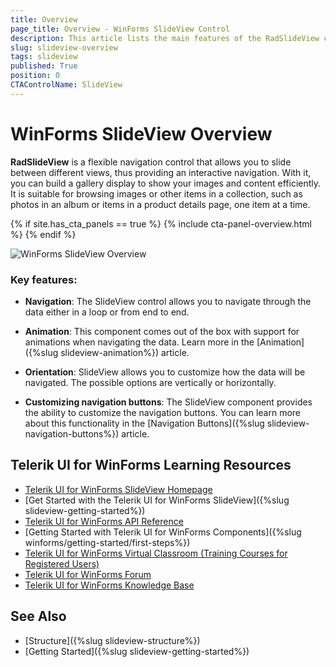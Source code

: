 ```yaml
---
title: Overview
page_title: Overview - WinForms SlideView Control
description: This article lists the main features of the RadSlideView control.
slug: slideview-overview
tags: slideview
published: True
position: 0
CTAControlName: SlideView
---
```


# WinForms SlideView Overview

__RadSlideView__ is a flexible navigation control that allows you to slide between different views, thus providing an interactive navigation. With it, you can build a gallery display to show your images and content efficiently. It is suitable for browsing images or other items in a collection, such as photos in an album or items in a product details page, one item at a time.

{% if site.has_cta_panels == true %}
{% include cta-panel-overview.html %}
{% endif %}

![WinForms SlideView Overview](images/slideview-overview.gif)

### Key features:

* __Navigation__: The SlideView control allows you to navigate through the data either in a loop or from end to end.

* __Animation__: This component comes out of the box with support for animations when navigating the data. Learn more in the [Animation]({%slug slideview-animation%}) article.

* __Orientation__: SlideView allows you to customize how the data will be navigated. The possible options are vertically or horizontally.

* __Customizing navigation buttons__: The SlideView component provides the ability to customize the navigation buttons. You can learn more about this functionality in the [Navigation Buttons]({%slug slideview-navigation-buttons%}) article.



## Telerik UI for WinForms Learning Resources
* [Telerik UI for WinForms SlideView Homepage](https://www.telerik.com/products/winforms/slideview.aspx)
* [Get Started with the Telerik UI for WinForms SlideView]({%slug slideview-getting-started%})
* [Telerik UI for WinForms API Reference](https://docs.telerik.com/devtools/winforms/api/)
* [Getting Started with Telerik UI for WinForms Components]({%slug winforms/getting-started/first-steps%})
* [Telerik UI for WinForms Virtual Classroom (Training Courses for Registered Users)](https://learn.telerik.com/learn/course/external/view/elearning/17/TelerikUIforWinForms) 
* [Telerik UI for WinForms Forum](https://www.telerik.com/forums/winforms)
* [Telerik UI for WinForms Knowledge Base](https://docs.telerik.com/devtools/winforms/knowledge-base)

## See Also

* [Structure]({%slug slideview-structure%})
* [Getting Started]({%slug slideview-getting-started%})

